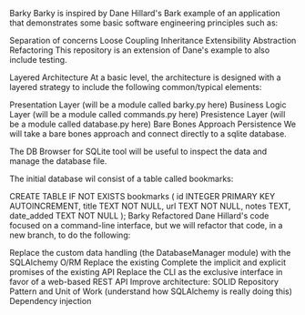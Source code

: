 Barky
Barky is inspired by Dane Hillard's Bark example of an application that demonstrates some basic software engineering principles such as:

Separation of concerns
Loose Coupling
Inheritance
Extensibility
Abstraction
Refactoring
This repository is an extension of Dane's example to also include testing.

Layered Architecture
At a basic level, the architecture is designed with a layered strategy to include the following common/typical elements:

Presentation Layer (will be a module called barky.py here)
Business Logic Layer (will be a module called commands.py here)
Presistence Layer (will be a module called database.py here)
Bare Bones Approach
Persistence
We will take a bare bones approach and connect directly to a sqlite database.

The DB Browser for SQLite tool will be useful to inspect the data and manage the database file.

The initial database wil consist of a table called bookmarks:

CREATE TABLE IF NOT EXISTS bookmarks
(
    id INTEGER PRIMARY KEY AUTOINCREMENT,
    title TEXT NOT NULL,
    url TEXT NOT NULL,
    notes TEXT,
    date_added TEXT NOT NULL
);
Barky Refactored
Dane Hillard's code focused on a command-line interface, but we will refactor that code, in a new branch, to do the following:

Replace the custom data handling (the DatabaseManager module) with the SQLAlchemy O/RM
Replace the existing
Complete the implicit and explicit promises of the existing API
Replace the CLI as the exclusive interface in favor of a web-based REST API
Improve architecture:
SOLID
Repository Pattern and Unit of Work (understand how SQLAlchemy is really doing this)
Dependency injection